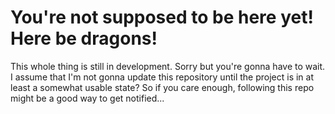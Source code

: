 # You're not supposed to be here yet! Here be dragons!
This whole thing is still in development. Sorry but you're gonna have to wait.
I assume that I'm not gonna update this repository until the project is in at least a somewhat usable state? So if you care enough, following this repo might be a good way to get notified...
